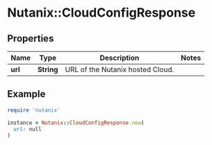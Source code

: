 # Nutanix::CloudConfigResponse

## Properties

| Name | Type | Description | Notes |
| ---- | ---- | ----------- | ----- |
| **url** | **String** | URL of the Nutanix hosted Cloud. |  |

## Example

```ruby
require 'nutanix'

instance = Nutanix::CloudConfigResponse.new(
  url: null
)
```

